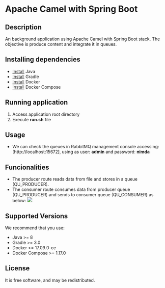 # Apache Camel with Spring Boot

## Description
An background application using Apache Camel with Spring Boot stack. The objective is produce content and integrate it in queues.

## Installing dependencies
- [Install](http://www.oracle.com/technetwork/java/javase/downloads/index.html) Java
- [Install](https://gradle.org/install/) Gradle
- [Install](https://docs.docker.com/engine/installation/) Docker
- [Install](https://docs.docker.com/compose/install/) Docker Compose

## Running application
1. Access application root directory
2. Execute **run.sh** file
    
## Usage
- We can check the queues in RabbitMQ management console accessing: [http://localhost:15672], using as user: **admin** and password: **nimda**   

## Funcionalities
- The producer route reads data from file and stores in a queue (QU_PRODUCER).
- The consumer route consumes data from producer queue (QU_PRODUCER) and sends to consumer queue (QU_CONSUMER) as below:
![](https://drive.google.com/file/d/1ZJ_R2D_ZH7kYueN6XtCITTUx9e7CKrOy/view)

## Supported Versions
We recommend that you use:
 - Java >= 8
 - Gradle >= 3.0
 - Docker >= 17.09.0-ce
 - Docker Compose >= 1.17.0
     
## License
It is free software, and may be redistributed.